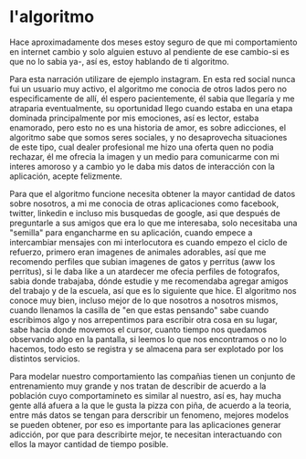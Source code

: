# l'algoritmo

<p>
Hace aproximadamente dos meses estoy seguro de que mi comportamiento en internet cambio y solo alguien estuvo al pendiente de ese cambio-si es que no lo sabia ya-, así es, estoy hablando de ti algoritmo.
</p>

<p>
Para esta narración utilizare de ejemplo instagram. En esta red social nunca fui un usuario muy activo, el algoritmo me conocia de otros lados pero no especificamente de allí, él espero pacientemente, él sabia que llegaría y me atraparia eventualmente, su oportunidad llego cuando estaba en una etapa dominada principalmente por mis emociones, así es lector, estaba enamorado, pero esto no es una historia de amor, es sobre adicciones, el algoritmo sabe que somos seres sociales, y no desaprovecha situaciones de este tipo, cual dealer profesional me hizo una oferta quen no podia rechazar, él me ofrecia la imagen y un medio para comunicarme con mi interes amoroso y a cambio yo le daba mis datos de interacción con la aplicación, acepte felizmente.
</p>

<p>
Para que el algoritmo funcione necesita obtener la mayor cantidad de datos sobre nosotros, a mi me conocia de otras aplicaciones como facebook, twitter, linkedin e incluso mis busquedas de google, asi que después de preguntarle a sus amigos que era lo que me interesaba, solo necesitaba una "semilla" para engancharme en su aplicación, cuando empece a intercambiar mensajes con mi interlocutora es cuando empezo el ciclo de refuerzo, primero eran imagenes de animales adorables, así que me recomendo perfiles que subian imagenes de gatos y perritus (aww los perritus), si le daba like a un atardecer me ofecia perfiles de fotografos, sabia donde trabajaba, dónde estudie y me recomendaba agregar amigos del trabajo y de la escuela, así que es lo siguiente que hice. El algoritmo nos conoce muy bien, incluso mejor de lo que nosotros a nosotros mismos, cuando llenamos la casilla de "en que estas pensando" sabe cuando escribimos algo y nos arrepentimos para escribir otra cosa en su lugar, sabe hacia donde movemos el cursor, cuanto tiempo nos quedamos observando algo en la pantalla, si leemos lo que nos encontramos o no lo hacemos, todo esto se registra y se almacena para ser explotado por los distintos servicios.
</p>

<p>
Para modelar nuestro comportamiento las compañias tienen un conjunto de entrenamiento muy grande y nos tratan de describir de acuerdo a la población cuyo comportamineto es similar al nuestro, así es, hay mucha gente allá afuera a la que le gusta la pizza con piña, de acuerdo a la teoria, entre más datos se tengan para derscribir un fenomeno, mejores modelos se pueden obtener, por eso es importante para las aplicaciones generar adicción, por que para describirte mejor, te necesitan interactuando con ellos la mayor cantidad de tiempo posible. 
</p>
